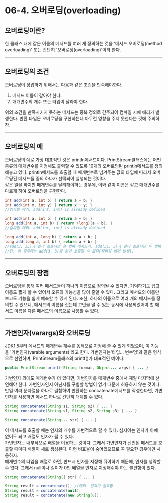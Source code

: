 # 06-4. 오버로딩(overloading)
## 오버로딩이란?
한 클래스 내에 같은 이름의 메서드를 여러 개 정의하는 것을 '메서드 오버로딩(method overloading)' 또는 간단히 '오버로딩(overloading)'이라 한다.
***
## 오버로딩의 조건
오버로딩이 성립하기 위해서는 다음과 같은 조건을 만족해야한다.
1. 메서드 이름이 같아야 한다.
2. 매개변수의 개수 또는 타입이 달라야 한다.

위의 조건을 만족시키지 못하는 메서드는 중복 정의로 간주되어 컴파일 시에 에러가 발생한다. 반환 타입은 오버로딩을 구현하는데 아무런 영향을 주지 못한다는 것에 주의하자.
***
## 오버로딩의 예
오버로딩의 예로 가장 대표적인 것은 println메서드이다. PrintStream클래스에는 어떤 종류의 매개변수를 지정해도 출력할 수 있도록 10개의 오버로딩된 println메서드를 정의해놓고 있다.
println메서드를 호출할 때 매개변수로 넘겨주는 값의 타입에 따라서 오버로딩된 메서드들 중의 하나가 선택되어 실행되는 것이다.   
같은 일을 하지만 매개변수를 달리해야하는 경우에, 이와 같이 이름은 같고 매개변수를 다르게 하여 오버로딩을 구현한다.
```java
int add(int a, int b) { return a + b; }
int add(int x, int y) { return x + y; }
//컴파일 에러: add(int, int) is already defined

int add(int a, int b) { return a + b; }
long add(int a, int b) { return (long)(a + b); }
//컴파일 에러: add(int, int) is already defined

long add(int a, long b) { return a + b; }
long add(long a, int b) { return a + b; }
//add(3, 3L)과 같이 호출되면 첫 번째 메서드가, add(3L, 3)과 같이 호출되면 두 번째 메서드가 호출된다.
//단, 이 경우에는 add(3, 3)과 같이 호출할 수 없다(컴파일 에러 발생).
```
***
## 오버로딩의 장점
오버로딩을 통해 여러 메서드들이 하나의 이름으로 정의될 수 있다면, 기억하기도 쉽고 이름도 짧게 할 수 있어서 오류의 가능성을 많이 줄일 수 있다.
그리고 메서드의 이름만 보고도 기능을 쉽게 예측할 수 있게 된다. 또한, 하나의 이름으로 여러 개의 메서드를 정의할 수 있으니, 메서드의 이름을 짓는데 고민을 덜 수 있는 동시에
사용되었어야 할 메서드 이름을 다른 메서드의 이름으로 사용할 수 있다.
***
## 가변인자(varargs)와 오버로딩
JDK1.5부터 메서드의 매개변수 개수를 동적으로 지정해 줄 수 있게 되었으며, 이 기능을 '가변인자(varable arguments)'라고 한다.
가변인자는'타입... 변수명'과 같은 형식으로 선언하며, PrintStream클래스의 printf()가 대표적인 예이다.
```java
public PrintStream printf(String format, Object... args) { ... }
```
가변인자 외에도 매개변수가 더 있다면, 가변인자를 매개변수 중에서 제일 마지막에 선언해야 한다. 가변인자인지 아닌지를 구별할 방법이 없기 때문에 허용하지 않는 것이다.
만일 여러 문자열을 하나로 결합하여 반환하는 concatenate메서드를 작성한다면, 가변인자를 사용하면 메서드 하나로 간단히 대체할 수 있다.
```java
String concatenate(String s1, String s2) { ... }
String concatenate(String s1, String s2, String s3) { ... }

String concatenate(String... str) { ... }
```
이 메서드를 호출할 때는 인자의 개수를 가변적으로 할 수 있다. 심지어는 인자가 아예 없어도 되고 배열도 인자가 될 수 있다.   
가변인자는 내부적으로 배열을 이용하는 것이다. 그래서 가변인자가 선언된 메서드를 호출할 때마다 배열이 새로 생성된다. 이런 비효율이 숨어있으므로 꼭 필요한 경우에만 사용하자.   
매개변수의 타입을 배열로 하면, 반드시 인자를 지정해 줘야하기 때문에, 인자를 생략할 수 없다. 그래서 null이나 길이가 0인 배열을 인자로 지정해줘야 하는 불편함이 있다.
```java
String concatenate(String[] str) { ... }

String result = concatenate(); //에러. 인자가 필요함.
String result = concatenate(null);
String result = concatenate(new String[0]);
```
